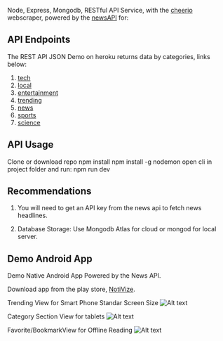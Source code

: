 Node, Express, Mongodb, RESTful API Service, with the [cheerio](https://cheerio.js.org/) webscraper, powered by the [newsAPI](https://newsapi.org/) for:

## API Endpoints
The REST API JSON Demo on heroku returns data by categories, links below:
1. [tech](https://notivize.herokuapp.com/api/articles/tech)
2. [local](https://notivize.herokuapp.com/api/articles/local)
3. [entertainment](https://notivize.herokuapp.com/api/articles/entertainment)
4. [trending](https://notivize.herokuapp.com/api/articles/trending)
5. [news](https://notivize.herokuapp.com/api/articles/news)
6. [sports](https://notivize.herokuapp.com/api/articles/sports)
7. [science](https://notivize.herokuapp.com/api/articles/science)


## API Usage

Clone or download repo
npm install
npm install -g nodemon
open cli in project folder and run:  npm run dev

## Recommendations

1) You will need to get an API key from the news api to fetch news headlines.

2) Database Storage: Use Mongodb Atlas for cloud or mongod for local server.


## Demo Android App
Demo Native Android App Powered by the News API.


Download app from the play store, [NotiVize](https://play.google.com/store/apps/details?id=com.saspect.notivise). 

Trending View for Smart Phone Standar Screen Size
![Alt text](https://github.com/Saspect-IO/NotiVize/blob/NotiVize_Screenshots/Screenshot_2017-06-16-23-23-40.png?raw=true "Optional Title")


Category Section View for tablets
![Alt text](https://github.com/Saspect-IO/NotiVize/blob/NotiVize_Screenshots/Screenshot_20170616-231654.png?raw=true "Optional Title")


Favorite/BookmarkView for Offline Reading
![Alt text](https://github.com/Saspect-IO/NotiVize/blob/NotiVize_Screenshots/Screenshot_2017-06-16-23-24-12.png?raw=true "Optional Title")

